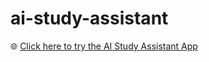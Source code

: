 # ai-study-assistant
🌐 [Click here to try the AI Study Assistant App](https://your-name.streamlit.app)
